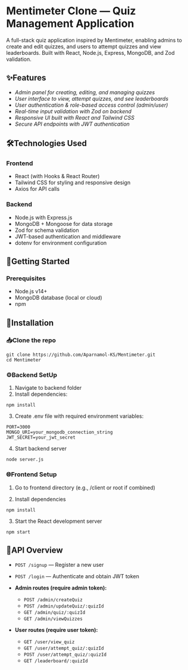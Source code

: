 # Mentimeter Clone — Quiz Management Application
A full-stack quiz application inspired by Mentimeter, enabling admins to create and edit quizzes, and users to attempt quizzes and view leaderboards.
Built with React, Node.js, Express, MongoDB, and Zod validation.



## ✨Features
- *Admin panel for creating, editing, and managing quizzes*
- *User interface to view, attempt quizzes, and see leaderboards*
- *User authentication & role-based access control (admin/user)*
- *Real-time input validation with Zod on backend*
- *Responsive UI built with React and Tailwind CSS*
- *Secure API endpoints with JWT authentication*




## 🛠️Technologies Used
### Frontend
  + React (with Hooks & React Router)
  + Tailwind CSS for styling and responsive design
  + Axios for API calls
### Backend
  + Node.js with Express.js
  + MongoDB + Mongoose for data storage
  + Zod for schema validation
  + JWT-based authentication and middleware
  + dotenv for environment configuration



## 🚀Getting Started
### Prerequisites
+ Node.js v14+
+ MongoDB database (local or cloud)
+ npm

## 📝Installation
### 📥Clone the repo
```
git clone https://github.com/Aparnamol-KS/Mentimeter.git
cd Mentimeter
```
### ⚙️Backend SetUp
1. Navigate to backend folder 
2. Install dependencies:

```
npm install
```
3. Create .env file with required environment variables:

```
PORT=3000
MONGO_URI=your_mongodb_connection_string
JWT_SECRET=your_jwt_secret
```
4. Start backend server

```
node server.js
```

### 🌐Frontend Setup
1. Go to frontend directory (e.g., /client or root if combined)

2. Install dependencies

```
npm install
```
3. Start the React development server

```
npm start
```

## 📡API Overview

- `POST /signup` — Register a new user  
- `POST /login` — Authenticate and obtain JWT token  

- **Admin routes (require admin token):**  
  - `POST /admin/createQuiz`  
  - `POST /admin/updateQuiz/:quizId`  
  - `GET /admin/quiz/:quizId`  
  - `GET /admin/viewQuizzes`  

- **User routes (require user token):**  
  - `GET /user/view_quiz`  
  - `GET /user/attempt_quiz/:quizId`  
  - `POST /user/attempt_quiz/:quizId`  
  - `GET /leaderboard/:quizId`  




